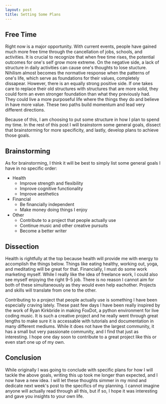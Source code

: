 ```yaml
---
layout: post
title: Setting Some Plans
---
```


## Free Time

Right now is a major opportunity. With current events, people have gained much more free time through the cancellation of jobs, schools, and activities. It is crucial to recognize that when free time rises, the potential outcomes for one's self grow more extreme. On the negative side, a lack of structure in daily activities can cause one's thoughts to lose stucture. Nihilism almost becomes the normative response when the patterns of one's life, which serve as foundations for their values, completely dissapear. However, there is an equally strong positive side. If one takes care to replace their old structures with structures that are more solid, they could form an even stronger foundation than what they previously had. They could live a more purposeful life where the things they do and believe in have more value. These two paths build momentum and lead very different directions. 

Because of this, I am choosing to put some structure in how I plan to spend my time. In the rest of this post I will brainstorm some general goals, dissect that brainstorming for more specificity, and lastly, develop plans to achieve those goals.

## Brainstorming

As for brainstorming, I think it will be best to simply list some general goals I have in no specific order:

+ Health
  - Improve strength and flexibility
  - Improve cognitive functionality
  - Improve aesthetics
+ Financial
  - Be financially independent
  - Make money doing things I enjoy
+ Other
  - Contribute to a project that people actually use
  - Continue music and other creative pursuits
  - Become a better writer

## Dissection

Health is rightfully at the top because health will provide me with energy to accomplish the things below. Things like eating healthy, working out, yoga, and meditating will be great for that. Financially, I must do some work marketing myself. While I really like the idea of freelance work, I could also see myself enjoying the right 9-5 job. There is no reason I cannot aim for both of these simultaneously as they would even help eachother. Projects and skills will translate from one to the other. 

Contributing to a project that people actually use is something I have been especially craving lately. These past few days I have been really inspired by the work of Ryan Kirkbride in making FoxDot, a python environment for live coding music. It is such a creative project and he really went through great lengths to make sure it is accessable with tutorials and documentation in many different mediums. While it does not have the largest community, it has a small but very passionate community, and I find that just as interesting. I hope one day soon to contribute to a great project like this or even start one up of my own.

## Conclusion

While originally I was going to conclude with specific plans for how I will tackle the above goals, writing this up took me longer than expected, and I now have a new idea. I will let these thoughts simmer in my mind and dedicate next week's post to the specifics of my planning. I cannot imagine anyone will actually read through all this, but if so, I hope it was interesting and gave you insights to your own life. 

